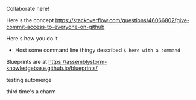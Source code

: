 Collaborate here!

Here's the concept
https://stackoverflow.com/questions/46066802/give-commit-access-to-everyone-on-github

Here's how you do it
* Host some command line thingy described `$ here with a command`

Blueprints are at
https://assemblystorm-knowledgebase.github.io/blueprints/


testing automerge

third time's a charm
